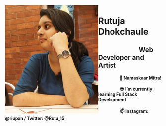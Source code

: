   <div>
   <img align="left" src="https://github.com/Rutu2k/Rutu2k/blob/master/rutu.jpeg" width="300" height="350">
   <h1><strong>&emsp;&emsp;&emsp;&emsp;&emsp;Rutuja Dhokchaule</strong></h1>
   <h2>&emsp;&emsp;&emsp;&emsp;&emsp;&emsp;&nbsp;Web Developer and Artist</h2>
   <h4>&emsp;&emsp;&emsp;&emsp;&emsp;🙏 Namaskaar Mitra!</h4>
   <h4>&emsp;&emsp;&emsp;&emsp;&emsp;😎 I’m currently learning Full Stack Development</h4>
   <h4>&emsp;&emsp;&emsp;&emsp;&emsp;📫 Instagram: @riupxh / Twitter: @Rutu_15</h4>
  </div>
